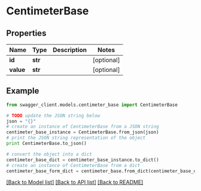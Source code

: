 # CentimeterBase


## Properties

Name | Type | Description | Notes
------------ | ------------- | ------------- | -------------
**id** | **str** |  | [optional] 
**value** | **str** |  | [optional] 

## Example

```python
from swagger_client.models.centimeter_base import CentimeterBase

# TODO update the JSON string below
json = "{}"
# create an instance of CentimeterBase from a JSON string
centimeter_base_instance = CentimeterBase.from_json(json)
# print the JSON string representation of the object
print CentimeterBase.to_json()

# convert the object into a dict
centimeter_base_dict = centimeter_base_instance.to_dict()
# create an instance of CentimeterBase from a dict
centimeter_base_form_dict = centimeter_base.from_dict(centimeter_base_dict)
```
[[Back to Model list]](../README.md#documentation-for-models) [[Back to API list]](../README.md#documentation-for-api-endpoints) [[Back to README]](../README.md)
